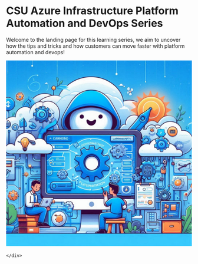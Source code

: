 # CSU Azure Infrastructure Platform Automation and DevOps Series 

Welcome to the landing page for this learning series, we aim to uncover how the tips and tricks and how customers can move faster with platform automation and devops!
<div style="display:flex;"> 
    <div style="flex: 1;">
<img src="_0e533ba6-7792-4fc1-b0bc-501adcd5de20.jpg" >

    </div>
</div>



